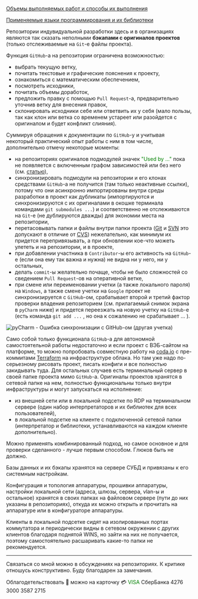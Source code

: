 [Объемы выполняемых работ и способы их выполнения](https://github.com/tsv19su254052/tsv19su254052/blob/main/Works.md)

[Применяемые языки программирования и их библиотеки](https://github.com/tsv19su254052/tsv19su254052/blob/main/Languages.md)

Репозитории индувидуальной разработки здесь и в организациях являются так сказать неполными **бэкапами с оригиналов проектов** (только отслеживаемые на `Git`-е файлы проекта).

Функция `GitHub`-а на репозитории ограничена возможностью:
 - выбрать текущую ветку,
 - почитать текстовые и графические пояснения к проекту,
 - ознакомиться с математическим обеспечением,
 - посмотреть исходники,
 - почитать объемы доработок,
 - предложить правку с помощью `Pull Request`-а, предварительно уточнив ветку для внесения правок,
 - склонировать исходники себе или ответвить их у себя (мало пользы, так как клон или ветка со временем устареет или разойдется с оригиналом и будет конфликт слияния).

Суммируя обращения к документации по `GitHub`-у и учитывая некоторый практический опыт работы с ним в том числе, дополнительно отмечу некоторые моменты:
 - на репозиториях оригиналов подмодулей значек <span style="color:Green">"Used by ..."</span> пока не появляется с включенным графом зависимостей или без него (см. [статью](https://stackoverflow.com/questions/56888176/how-to-configure-github-used-by-feature-for-java-projects)),
 - синхронизировать подмодули на репозитории и его клонах средствами `GitHub`-а не получится (там только неактивные ссылки), потому что они асинхронно импортированы внутри среды разработки в проект как дубликаты (импортируются и синхронизируются с их оригиналами в окошке терминала командами `git submodules ...`) и соответственно не отслеживаются на `Git`-е (не дублируются дважды) для экономии места на репозитории,
 - перетасовывать папки и файлы внутри папки проекта ([Git](https://en.wikipedia.org/wiki/Git) и [SVN](https://en.wikipedia.org/wiki/Apache_Subversion) это допускают в отличие от [CVS](https://en.wikipedia.org/wiki/Concurrent_Versions_System)) нежелательно, как минимум их придется перепривязывать, а при обновлении кое-что можеть улететь и на репозитории, и в проекте,
 - при добавлении участника в `Contributor`-ы его активность на `GitHub`-е (если она ему так важна и нужна) не видна ни у него, ни у остальных,
 - делать `commit`-ы желательно почаще, чтобы не было сложностей со сведением `Pull Request`-ов на оперативной ветке,
 - при смене или переименовании учетки (а также локального пароля) на `Windows`, а также смене учетки на `Google` проект не синхронизируется с `GitHub`-ом, срабатывает второй и третий фактор проверки владения репозиторием (см. прилагаемый снимок экрана в `pyCharm` ниже) и придется переезжать на новую учетку на `GitHub`-е (есть команда `git add ...` , но она к сожалению не срабатывает ... ).

![pyCharm - Ошибка синхронизации с GitHub-ом (другая учетка)](https://user-images.githubusercontent.com/104857185/216789558-ea500396-740e-4977-a426-22d01753f799.png)

Само собой только функционала `GitHub`-а для автономной самостоятельной работы недостаточно и если проект с ВЭБ-сайтом на платформе, то можно попробовать совместную работу на [coda.io](https://coda.io/workspaces/ws-ga7Eabm46u/folders/fl-7OkuhzSo66?source=doc-title-bar) с пре-коммитами [Terraform](https://en.wikipedia.org/wiki/Terraform_(software)) на инфраструктуре облака. Но там уже надо по-серьезному рисовать проект, писать конфиги и все полностью закидывать туда. Для остальных случаев есть терминальный сервер в своей папке проекта мимо `GitHub`-а. Оригиналы проектов хранятся в сетевой папке на нем, полностью функциональны только внутри инфраструктуры и могут запускаться на исполнение:
 - из внешней сети или в локальной подсетке по RDP на терминальном сервере (один набор интерпретаторов и их библиотек для всех пользователей),
 - в локальной подсетке на клиенте c подключенной сетевой папки (интерпретатор и библиотеки, устанавливаются на каждом клиенте дополнительно).

Можно применять комбинированный подход, но самое основное и для проверки сделанного - лучше первым способом. Глюков быть не должно.

Базы данных и их бэкапы хранятся на сервере СУБД и привязаны к его системным настройкам.

Конфигурация и топология аппаратуры, прошивки аппаратуры, настройки локальной сети (адреса, шлюзы, сервера, vlan-ы и остальное) хранятся в своих папках на файловом сервере (пути до них указаны в репозиториях), откуда их можно открыть и прочитать на аппаратуре или в конфигураторе аппаратуры.

Клиенты в локальной подсетке сидят на изолированных портах коммутатора и периодически видны в сетевом окружении с других клиентов благодаря поднятой WINS, но зайти на них не получается, поэтому самостоятельно расшаривать какие-то папки не рекомендуется.

----
Связаться со мной можно в обсуждениях на репозиториях. К критике отношусь конструктивно. Буду благодарен за замечания.

Облагодетельствовать :sparkling_heart: можно на карточку :credit_card: <span style="color:Green">VISA</span> СберБанка 4276 3000 3587 2715
